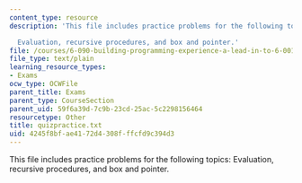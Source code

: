 ```yaml
---
content_type: resource
description: 'This file includes practice problems for the following topics:

  Evaluation, recursive procedures, and box and pointer.'
file: /courses/6-090-building-programming-experience-a-lead-in-to-6-001-january-iap-2005/4245f8bfae4172d4308fffcfd9c394d3_quizpractice.txt
file_type: text/plain
learning_resource_types:
- Exams
ocw_type: OCWFile
parent_title: Exams
parent_type: CourseSection
parent_uid: 59f6a39d-7c9b-23cd-25ac-5c2298156464
resourcetype: Other
title: quizpractice.txt
uid: 4245f8bf-ae41-72d4-308f-ffcfd9c394d3
---
```

This file includes practice problems for the following topics:
Evaluation, recursive procedures, and box and pointer.

